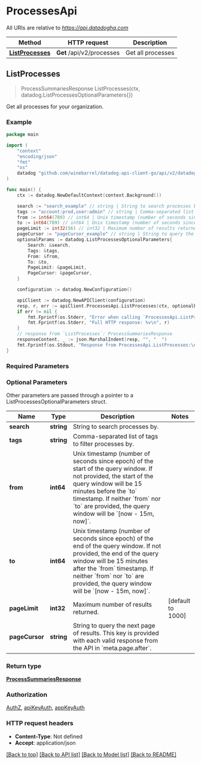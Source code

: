 # ProcessesApi

All URIs are relative to *https://api.datadoghq.com*

| Method                                             | HTTP request              | Description       |
| -------------------------------------------------- | ------------------------- | ----------------- |
| [**ListProcesses**](ProcessesApi.md#ListProcesses) | **Get** /api/v2/processes | Get all processes |

## ListProcesses

> ProcessSummariesResponse ListProcesses(ctx, datadog.ListProcessesOptionalParameters{})

Get all processes for your organization.

### Example

```go
package main

import (
    "context"
    "encoding/json"
    "fmt"
    "os"
    datadog "github.com/winebarrel/datadog-api-client-go/api/v2/datadog"
)

func main() {
    ctx := datadog.NewDefaultContext(context.Background())

    search := "search_example" // string | String to search processes by. (optional)
    tags := "account:prod,user:admin" // string | Comma-separated list of tags to filter processes by. (optional)
    from := int64(789) // int64 | Unix timestamp (number of seconds since epoch) of the start of the query window. If not provided, the start of the query window will be 15 minutes before the `to` timestamp. If neither `from` nor `to` are provided, the query window will be `[now - 15m, now]`. (optional)
    to := int64(789) // int64 | Unix timestamp (number of seconds since epoch) of the end of the query window. If not provided, the end of the query window will be 15 minutes after the `from` timestamp. If neither `from` nor `to` are provided, the query window will be `[now - 15m, now]`. (optional)
    pageLimit := int32(56) // int32 | Maximum number of results returned. (optional) (default to 1000)
    pageCursor := "pageCursor_example" // string | String to query the next page of results. This key is provided with each valid response from the API in `meta.page.after`. (optional)
    optionalParams := datadog.ListProcessesOptionalParameters{
        Search: &search,
        Tags: &tags,
        From: &from,
        To: &to,
        PageLimit: &pageLimit,
        PageCursor: &pageCursor,
    }

    configuration := datadog.NewConfiguration()

    apiClient := datadog.NewAPIClient(configuration)
    resp, r, err := apiClient.ProcessesApi.ListProcesses(ctx, optionalParams)
    if err != nil {
        fmt.Fprintf(os.Stderr, "Error when calling `ProcessesApi.ListProcesses`: %v\n", err)
        fmt.Fprintf(os.Stderr, "Full HTTP response: %v\n", r)
    }
    // response from `ListProcesses`: ProcessSummariesResponse
    responseContent, _ := json.MarshalIndent(resp, "", "  ")
    fmt.Fprintf(os.Stdout, "Response from ProcessesApi.ListProcesses:\n%s\n", responseContent)
}
```

### Required Parameters

### Optional Parameters

Other parameters are passed through a pointer to a ListProcessesOptionalParameters struct.

| Name           | Type       | Description                                                                                                                                                                                                                                                                                                 | Notes             |
| -------------- | ---------- | ----------------------------------------------------------------------------------------------------------------------------------------------------------------------------------------------------------------------------------------------------------------------------------------------------------- | ----------------- |
| **search**     | **string** | String to search processes by.                                                                                                                                                                                                                                                                              |
| **tags**       | **string** | Comma-separated list of tags to filter processes by.                                                                                                                                                                                                                                                        |
| **from**       | **int64**  | Unix timestamp (number of seconds since epoch) of the start of the query window. If not provided, the start of the query window will be 15 minutes before the &#x60;to&#x60; timestamp. If neither &#x60;from&#x60; nor &#x60;to&#x60; are provided, the query window will be &#x60;[now - 15m, now]&#x60;. |
| **to**         | **int64**  | Unix timestamp (number of seconds since epoch) of the end of the query window. If not provided, the end of the query window will be 15 minutes after the &#x60;from&#x60; timestamp. If neither &#x60;from&#x60; nor &#x60;to&#x60; are provided, the query window will be &#x60;[now - 15m, now]&#x60;.    |
| **pageLimit**  | **int32**  | Maximum number of results returned.                                                                                                                                                                                                                                                                         | [default to 1000] |
| **pageCursor** | **string** | String to query the next page of results. This key is provided with each valid response from the API in &#x60;meta.page.after&#x60;.                                                                                                                                                                        |

### Return type

[**ProcessSummariesResponse**](ProcessSummariesResponse.md)

### Authorization

[AuthZ](../README.md#AuthZ), [apiKeyAuth](../README.md#apiKeyAuth), [appKeyAuth](../README.md#appKeyAuth)

### HTTP request headers

- **Content-Type**: Not defined
- **Accept**: application/json

[[Back to top]](#) [[Back to API list]](../README.md#documentation-for-api-endpoints)
[[Back to Model list]](../README.md#documentation-for-models)
[[Back to README]](../README.md)
